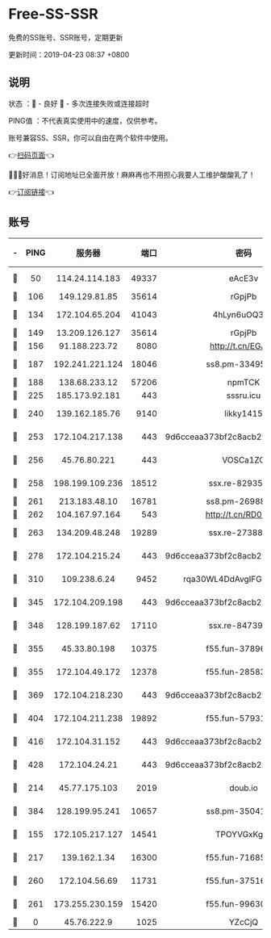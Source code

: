 # Free-SS-SSR

免费的SS账号、SSR账号，定期更新

更新时间：2019-04-23 08:37 +0800

## 说明

状态     ：🙂 - 良好 🙁 - 多次连接失败或连接超时

PING值   ：不代表真实使用中的速度，仅供参考。

账号兼容SS、SSR，你可以自由在两个软件中使用。

👉[扫码页面](https://liesauer.github.io/Free-SS-SSR/)👈

🎉🎉🎉好消息！订阅地址已全面开放！麻麻再也不用担心我要人工维护酸酸乳了！

👉[订阅链接](https://www.liesauer.net/yogurt/subscribe?ACCESS_TOKEN=DAYxR3mMaZAsaqUb)👈

## 账号

|-|PING|服务器|端口|密码|加密方式|区域|
|:----:|:----:|:-----:|-----:|:----:|:----:|:----:|
|🙂|50|114.24.114.183|49337|eAcE3v|chacha20-ietf|TW|
|🙂|106|149.129.81.85|35614|rGpjPb|rc4-md5|HK|
|🙂|134|172.104.65.204|41043|4hLyn6uOQ3hU|aes-256-cfb|JP|
|🙂|149|13.209.126.127|35614|rGpjPb|rc4-md5|KR|
|🙂|156|91.188.223.72|8080|http://t.cn/EGJIyrl|rc4-md5|RU|
|🙂|187|192.241.221.124|18046|ss8.pm-33495332|aes-256-cfb|US|
|🙂|188|138.68.233.12|57206|npmTCK|rc4-md5|US|
|🙂|225|185.173.92.181|443|sssru.icu|rc4-md5|RU|
|🙂|240|139.162.185.76|9140|likky1415|aes-256-cfb|DE|
|🙂|253|172.104.217.138|443|9d6cceaa373bf2c8acb22e60b6a58be6|aes-256-cfb|US|
|🙂|256|45.76.80.221|443|VOSCa1ZG|aes-256-cfb|DE|
|🙂|258|198.199.109.236|18512|ssx.re-82935450|aes-256-cfb|US|
|🙂|261|213.183.48.10|16781|ss8.pm-26988503|rc4-md5|RU|
|🙂|262|104.167.97.164|543|http://t.cn/RD0D7sx|rc4-md5|CA|
|🙂|263|134.209.48.248|19289|ssx.re-27388997|aes-256-cfb|US|
|🙂|278|172.104.215.24|443|9d6cceaa373bf2c8acb22e60b6a58be6|aes-256-cfb|US|
|🙂|310|109.238.6.24|9452|rqa30WL4DdAvgIFG6Fs3znzTa|aes-256-cfb|FR|
|🙂|345|172.104.209.198|443|9d6cceaa373bf2c8acb22e60b6a58be6|aes-256-cfb|US|
|🙂|348|128.199.187.62|17110|ssx.re-84739131|aes-256-cfb|SG|
|🙂|355|45.33.80.198|10375|f55.fun-37896018|aes-256-cfb|US|
|🙂|355|172.104.49.172|12378|f55.fun-28583571|aes-256-cfb|SG|
|🙂|369|172.104.218.230|443|9d6cceaa373bf2c8acb22e60b6a58be6|aes-256-cfb|US|
|🙂|404|172.104.211.238|19892|f55.fun-57931164|aes-256-cfb|US|
|🙂|416|172.104.31.152|443|9d6cceaa373bf2c8acb22e60b6a58be6|aes-256-cfb|US|
|🙂|428|172.104.24.21|443|9d6cceaa373bf2c8acb22e60b6a58be6|aes-256-cfb|US|
|🙂|214|45.77.175.103|2019|doub.io|aes-128-ctr|SG|
|🙂|384|128.199.95.241|10657|ss8.pm-35041128|aes-256-cfb|SG|
|🙁|155|172.105.217.127|14541|TPOYVGxKglpi|aes-256-cfb|JP|
|🙁|217|139.162.1.34|16300|f55.fun-71685076|aes-256-cfb|SG|
|🙁|260|172.104.56.69|11731|f55.fun-37516800|aes-256-cfb|SG|
|🙁|261|173.255.230.159|15420|f55.fun-99630859|aes-256-cfb|US|
|🙁|0|45.76.222.9|1025|YZcCjQ|rc4-md5|JP|
